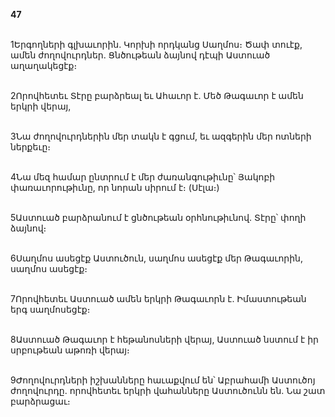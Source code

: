 **47**

\
1Երգողների գլխաւորին. Կորխի որդկանց Սաղմոս։ Ծափ տուէք, ամեն ժողովուրդներ. Ցնծութեան ձայնով դէպի Աստուած աղաղակեցէք։

\
2Որովհետեւ Տէրը բարձրեալ եւ Ահաւոր է. Մեծ Թագաւոր է ամեն երկրի վերայ,

\
3Նա ժողովուրդներին մեր տակն է գցում, եւ ազգերին մեր ոտների ներքեւը։

\
4Նա մեզ համար ընտրում է մեր ժառանգութիւնը՝ Յակոբի փառաւորութիւնը, որ նորան սիրում է։ (Սէլա։)

\
5Աստուած բարձրանում է ցնծութեան օրհնութիւնով. Տէրը՝ փողի ձայնով։

\
6Սաղմոս ասեցէք Աստուծուն, սաղմոս ասեցէք մեր Թագաւորին, սաղմոս ասեցէք։

\
7Որովհետեւ Աստուած ամեն երկրի Թագաւորն է. Իմաստութեան երգ սաղմոսեցէք։

\
8Աստուած Թագաւոր է հեթանոսների վերայ, Աստուած նստում է իր սրբութեան աթոռի վերայ։

\
9Ժողովուրդների իշխանները հաւաքվում են՝ Աբրահամի Աստուծոյ ժողովուրդը. որովհետեւ երկրի վահանները Աստուծունն են. Նա շատ բարձրացաւ։
